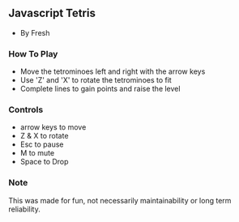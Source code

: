 ## Javascript Tetris
- By Fresh

### How To Play
- Move the tetrominoes left and right with the arrow keys
- Use 'Z' and 'X' to rotate the tetrominoes to fit
- Complete lines to gain points and raise the level

### Controls
- arrow keys to move
- Z & X to rotate
- Esc to pause 
- M to mute
- Space to Drop


### Note
This was made for fun, not necessarily maintainability or long term reliability.